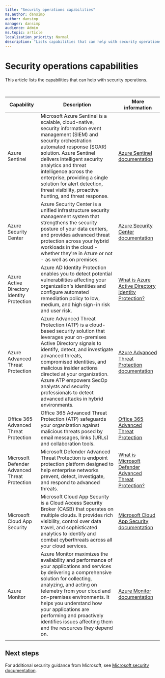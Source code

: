```yaml
---
title: "Security operations capabilities"
ms.author: dansimp
author: dansimp
manager: dansimp
audience: Admin
ms.topic: article
localization_priority: Normal
description: "Lists capabilities that can help with security operations."
---
```


# Security operations capabilities
This article lists the capabilities that can help with security operations.

<br> 

|Capability  |Description  |More information  |
|---------|---------|---------|
|Azure Sentinel |Microsoft Azure Sentinel is a scalable, cloud-native, security information event management (SIEM) and security orchestration automated response (SOAR) solution. Azure Sentinel delivers intelligent security analytics and threat intelligence across the enterprise, providing a single solution for alert detection, threat visibility, proactive hunting, and threat response. | [Azure Sentinel documentation](https://docs.microsoft.com/azure/sentinel/)|
|Azure Security Center     | Azure Security Center is a unified infrastructure security management system that strengthens the security posture of your data centers, and provides advanced threat protection across your hybrid workloads in the cloud - whether they're in Azure or not - as well as on premises. | [Azure Security Center documentation ](https://docs.microsoft.com/azure/security-center/)      |
|Azure Active Directory Identity Protection |Azure AD Identity Protection enables you to detect potential vulnerabilities affecting your organization's identities and configure automated remediation policy to low, medium, and high sign-in risk and user risk.| [What is Azure Active Directory Identity Protection?](https://docs.microsoft.com/azure/active-directory/identity-protection/overview-identity-protection)        |
|Azure Advanced Threat Protection |Azure Advanced Threat Protection (ATP) is a cloud-based security solution that leverages your on-premises Active Directory signals to identify, detect, and investigate advanced threats, compromised identities, and malicious insider actions directed at your organization. Azure ATP empowers SecOp analysts and security professionals to detect advanced attacks in hybrid environments. |[Azure Advanced Threat Protection documentation](https://docs.microsoft.com/azure-advanced-threat-protection/) |
|Office 365 Advanced Threat Protection| Office 365 Advanced Threat Protection (ATP) safeguards your organization against malicious threats posed by email messages, links (URLs) and collaboration tools. |[Office 365 Advanced Threat Protection](https://docs.microsoft.com/microsoft-365/security/office-365-security/office-365-atp?view=o365-worldwide)|
|Microsoft Defender Advanced Threat Protection | Microsoft Defender Advanced Threat Protection is endpoint protection platform designed to help enterprise networks prevent, detect, investigate, and respond to advanced threats.|[What is Microsoft Defender Advanced Threat Protection?](https://docs.microsoft.com/windows/security/threat-protection/microsoft-defender-atp/microsoft-defender-advanced-threat-protection) |
|Microsoft Cloud App Security|Microsoft Cloud App Security is a Cloud Access Security Broker (CASB) that operates on multiple clouds. It provides rich visibility, control over data travel, and sophisticated analytics to identify and combat cyberthreats across all your cloud services. |[Microsoft Cloud App Security documentation](https://docs.microsoft.com/cloud-app-security/) |
|Azure Monitor| Azure Monitor maximizes the availability and performance of your applications and services by delivering a comprehensive solution for collecting, analyzing, and acting on telemetry from your cloud and on-premises environments. It helps you understand how your applications are performing and proactively identifies issues affecting them and the resources they depend on.|[Azure Monitor documentation](https://docs.microsoft.com/azure/azure-monitor/) |
| | | |

## Next steps
For additional security guidance from Microsoft, see [Microsoft security documentation](https://docs.microsoft.com/security/).